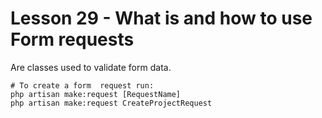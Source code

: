 # Lesson 29 - What is and how to use Form requests
Are classes used to validate form data.
```
# To create a form  request run: 
php artisan make:request [RequestName]
php artisan make:request CreateProjectRequest
```
